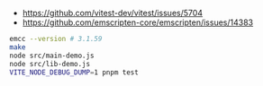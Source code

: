 - https://github.com/vitest-dev/vitest/issues/5704
- https://github.com/emscripten-core/emscripten/issues/14383

```sh
emcc --version # 3.1.59
make
node src/main-demo.js
node src/lib-demo.js
VITE_NODE_DEBUG_DUMP=1 pnpm test
```
